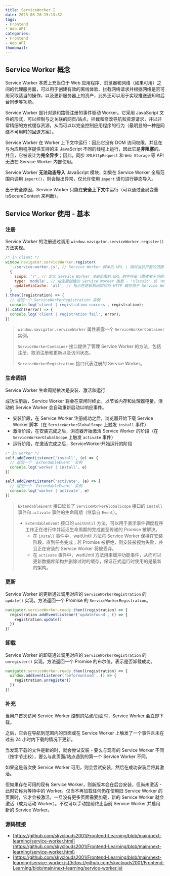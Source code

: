 ```yaml
---
title: ServiceWorker I
date: 2023-08-26 15:13:32
tags:
- Frontend
- Web API
categories:
- Frontend
- Web API
thumbnail:
---
```


## Service Worker 概念

Service Worker 本质上充当位于 Web 应用程序、浏览器和网络（如果可用）之间的代理服务器，可以用于创建有效的离线体验、拦截网络请求并根据网络是否可用采取适当的操作，以及更新服务器上的资产，此外还可以用于实现推送通知和后台同步等功能。

Service Worker 是针对源和路径注册的事件驱动 Worker。它采用 JavaScript 文件的形式，可以控制与之关联的网页/站点，拦截和修改导航和资源请求，并以非常精细的方式缓存资源，从而可以以完全控制应用程序的行为（最明显的一种是网络不可用时的回退方案）。

Service Worker 在 Worker 上下文中运行：因此它没有 DOM 访问权限，并且在与为应用程序提供支持的主 JavaScript 不同的线程上运行，因此它是**非阻塞**的。并且，它被设计为**完全异步**；因此，同步 `XMLHttpRequest` 和 `Web Storage` 等 API 无法在 Service Worker 内部使用。

Service Worker **无法动态导入** JavaScript 模块，如果在 Service Worker 全局范围内调用 `import()`，则会抛出异常，仅允许使用 `import` 语句进行静态导入。

出于安全原因，Service Worker 只能在**安全上下文**中运行（可以通过全局变量 isSecureContext 来判断）。

## Service Worker 使用 - 基本

### 注册

Service Worker 的注册通过调用 `window.navigator.serviceWorker.register()` 方法实现。

```js
/* in client */
window.navigator.serviceWorker.register(
  './service-worker.js', // Service Worker 脚本的 URL | 相对当前页面的范围
  {
    scope: '/', // 定义 Service Worker 注册范围的 URL 的字符串（需收窄于当前页面的范围）
    type: 'module', // 指定要创建的 Service Worker 类型 - 'classic' 或 'module'
    updateViaCache: 'all', // 指示在更新期间如何将 HTTP 缓存用于 Service Worker 脚本资源 - 'all' 或 'imports' 或 'none'
  }
).then((registration) => {
  // 返回一个 ServiceWorkerRegistration 实例
  console.log('client | registration success', registration);
}).catch((error) => {
  console.log('client | registration fail', error);
})
```

> `window.navigator.serviceWorker` 属性暴露一个 `ServiceWorkerContainer` 实例。
>
> `ServiceWorkerContainer` 接口提供了管理 Service Worker 的方法，包括注册、取消注册和更新以及访问状态。
>
> `ServiceWorkerRegistration` 接口代表注册的 Service Worker。

### 生命周期

Service Worker 生命周期依次是安装、激活和运行

成功注册后，Service Worker 将会在空闲时终止，以节省内存和处理器电量。活动的 Service Worker 会自动重新启动以响应事件。

* 安装阶段，在 Service Worker 注册成功之后，浏览器开始下载 Service Worker 脚本（在 `ServiceWorkerGlobalScope` 上触发 `install` 事件）
* 激活阶段，在安装完成之后，浏览器开始激活 Service Worker 的阶段（在 `ServiceWorkerGlobalScope` 上触发 `activate` 事件）
* 运行阶段，在激活完成之后，ServiceWorker开始运行的阶段

```js
/* in worker */
self.addEventListener('install', (e) => {
  // 返回一个 `ExtendableEvent` 实例
  console.log('worker | install', e)
})

self.addEventListener('activate', (e) => {
  // 返回一个 `ExtendableEvent` 实例
  console.log('worker | activate', e)
})
```

> `ExtendableEvent` 接口延长了 `ServiceWorkerGlobalScope` 接口的 `install` 事件和 `activate` 事件的生命周期（继承自 `Event`）。
>
> * `ExtendableEvent` 接口的 `waitUntil` 方法，可以用于表示事件调度程序工作正在进行中并延迟生命周期的完成直至传递的 Promise 被解决。
>   * 在 `install` 事件中，waitUntil 方法将 Service Worker 保持在安装阶段，直到任务完成；若 Promise 被拒绝，则安装被视为失败，并且正在安装的 Service Worker 将被丢弃。
>   * 在 `activate` 事件中，waitUntil 方法用来缓冲功能事件，从而可以更新数据库架构并删除过时的缓存，保证正式运行时使用的是最新的架构。

### 更新

Service Worker 的更新通过调用对应的 `ServiceWorkerRegistration` 的 `update()` 实现。方法返回一个 Promise 的 `ServiceWorkerRegistration`。

```js
navigator.serviceWorker.ready.then((registration) => {
  registration.addEventListener('updatefound', () => {
    registration.update()
  })
})
```

### 卸载

Service Worker 的卸载通过调用对应的 `ServiceWorkerRegistration` 的 `unregister()` 实现。方法返回一个 Promise 的布尔值，表示是否卸载成功。

```js
navigator.serviceWorker.ready.then((registration) => {
  window.addEventListener('beforeunload', () => {
    registration.unregister()
  })
})
```

### 补充

当用户首次访问 Service Worker 控制的站点/页面时，Service Worker 会立即下载。

之后，它会在导航到范围内的页面或在 Service Worker 上触发了一个事件且未在过去 24 小时内下载的情况下更新。

当发现下载的文件是新的时，就会尝试安装 - 要么与现有的 Service Worker 不同（按字节比较），要么与此页面/站点遇到的第一个 Service Worker 不同。

如果这是首次使 Service Worker 可用，则会尝试安装，然后在成功安装后将其激活。

但如果存在可用的现有 Service Worker，则新版本会在后台安装，但尚未激活 - 此时它称为等待中的 Worker。仅当不再加载任何仍在使用旧 Service Worker 的页面时，它才会被激活。一旦没有更多页面需要加载，新的 Service Worker 就会激活（成为活动 Worker）。不过可以手动提前终止当前 Service Worker 并启用新的 Service Worker。

### 源码链接

* [https://github.com/skyclouds2001/Frontend-Learning/blob/main/next-learning/service-worker.html](https://github.com/skyclouds2001/Frontend-Learning/blob/main/next-learning/service-worker.html)
* [https://github.com/skyclouds2001/Frontend-Learning/blob/main/next-learning/service-worker.js](https://github.com/skyclouds2001/Frontend-Learning/blob/main/next-learning/service-worker.js)
